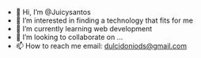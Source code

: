 - 👋 Hi, I’m @Juicysantos
- 👀 I’m interested in finding a technology that fits for me
- 🌱 I’m currently learning web development
- 💞️ I’m looking to collaborate on ...
- 📫 How to reach me email: dulcidoniods@gmail.com

<!---
Juicysantos/Juicysantos is a ✨ special ✨ repository because its `README.md` (this file) appears on your GitHub profile.
You can click the Preview link to take a look at your changes.
--->
